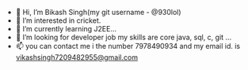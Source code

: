 - 👋 Hi, I’m Bikash Singh(my git username - @930lol)
- 👀 I’m interested in cricket.
- 🌱 I’m currently learning  J2EE...
- 💞️ I’m looking for developer job my skills are core java, sql, c, git ...
- 📫 you can contact me i the number 7978490934 and my email id. is vikashsingh7209482955@gmail.com

<!---
930lol/930lol is a ✨ special ✨ repository because its `README.md` (this file) appears on your GitHub profile.
You can click the Preview link to take a look at your changes.
--->
